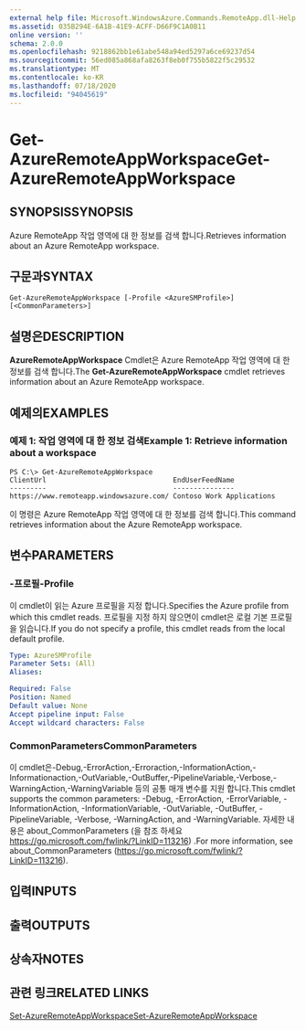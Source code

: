 ```yaml
---
external help file: Microsoft.WindowsAzure.Commands.RemoteApp.dll-Help.xml
ms.assetid: 035B294E-6A1B-41E9-ACFF-D66F9C1A0B11
online version: ''
schema: 2.0.0
ms.openlocfilehash: 9218862bb1e61abe548a94ed5297a6ce69237d54
ms.sourcegitcommit: 56ed085a868afa8263f8eb0f755b5822f5c29532
ms.translationtype: MT
ms.contentlocale: ko-KR
ms.lasthandoff: 07/18/2020
ms.locfileid: "94045619"
---
```

# <span data-ttu-id="1dfd6-101">Get-AzureRemoteAppWorkspace</span><span class="sxs-lookup"><span data-stu-id="1dfd6-101">Get-AzureRemoteAppWorkspace</span></span>

## <span data-ttu-id="1dfd6-102">SYNOPSIS</span><span class="sxs-lookup"><span data-stu-id="1dfd6-102">SYNOPSIS</span></span>
<span data-ttu-id="1dfd6-103">Azure RemoteApp 작업 영역에 대 한 정보를 검색 합니다.</span><span class="sxs-lookup"><span data-stu-id="1dfd6-103">Retrieves information about an Azure RemoteApp workspace.</span></span>

## <span data-ttu-id="1dfd6-104">구문과</span><span class="sxs-lookup"><span data-stu-id="1dfd6-104">SYNTAX</span></span>

```
Get-AzureRemoteAppWorkspace [-Profile <AzureSMProfile>] [<CommonParameters>]
```

## <span data-ttu-id="1dfd6-105">설명은</span><span class="sxs-lookup"><span data-stu-id="1dfd6-105">DESCRIPTION</span></span>
<span data-ttu-id="1dfd6-106">**AzureRemoteAppWorkspace** Cmdlet은 Azure RemoteApp 작업 영역에 대 한 정보를 검색 합니다.</span><span class="sxs-lookup"><span data-stu-id="1dfd6-106">The **Get-AzureRemoteAppWorkspace** cmdlet retrieves information about an Azure RemoteApp workspace.</span></span>

## <span data-ttu-id="1dfd6-107">예제의</span><span class="sxs-lookup"><span data-stu-id="1dfd6-107">EXAMPLES</span></span>

### <span data-ttu-id="1dfd6-108">예제 1: 작업 영역에 대 한 정보 검색</span><span class="sxs-lookup"><span data-stu-id="1dfd6-108">Example 1: Retrieve information about a workspace</span></span>
```
PS C:\> Get-AzureRemoteAppWorkspace
ClientUrl                               EndUserFeedName
---------                               ---------------
https://www.remoteapp.windowsazure.com/ Contoso Work Applications
```

<span data-ttu-id="1dfd6-109">이 명령은 Azure RemoteApp 작업 영역에 대 한 정보를 검색 합니다.</span><span class="sxs-lookup"><span data-stu-id="1dfd6-109">This command retrieves information about the Azure RemoteApp workspace.</span></span>

## <span data-ttu-id="1dfd6-110">변수</span><span class="sxs-lookup"><span data-stu-id="1dfd6-110">PARAMETERS</span></span>

### <span data-ttu-id="1dfd6-111">-프로필</span><span class="sxs-lookup"><span data-stu-id="1dfd6-111">-Profile</span></span>
<span data-ttu-id="1dfd6-112">이 cmdlet이 읽는 Azure 프로필을 지정 합니다.</span><span class="sxs-lookup"><span data-stu-id="1dfd6-112">Specifies the Azure profile from which this cmdlet reads.</span></span>
<span data-ttu-id="1dfd6-113">프로필을 지정 하지 않으면이 cmdlet은 로컬 기본 프로필을 읽습니다.</span><span class="sxs-lookup"><span data-stu-id="1dfd6-113">If you do not specify a profile, this cmdlet reads from the local default profile.</span></span>

```yaml
Type: AzureSMProfile
Parameter Sets: (All)
Aliases: 

Required: False
Position: Named
Default value: None
Accept pipeline input: False
Accept wildcard characters: False
```

### <span data-ttu-id="1dfd6-114">CommonParameters</span><span class="sxs-lookup"><span data-stu-id="1dfd6-114">CommonParameters</span></span>
<span data-ttu-id="1dfd6-115">이 cmdlet은-Debug,-ErrorAction,-Erroraction,-InformationAction,-Informationaction,-OutVariable,-OutBuffer,-PipelineVariable,-Verbose,-WarningAction,-WarningVariable 등의 공통 매개 변수를 지원 합니다.</span><span class="sxs-lookup"><span data-stu-id="1dfd6-115">This cmdlet supports the common parameters: -Debug, -ErrorAction, -ErrorVariable, -InformationAction, -InformationVariable, -OutVariable, -OutBuffer, -PipelineVariable, -Verbose, -WarningAction, and -WarningVariable.</span></span> <span data-ttu-id="1dfd6-116">자세한 내용은 about_CommonParameters (을 참조 하세요 https://go.microsoft.com/fwlink/?LinkID=113216) .</span><span class="sxs-lookup"><span data-stu-id="1dfd6-116">For more information, see about_CommonParameters (https://go.microsoft.com/fwlink/?LinkID=113216).</span></span>

## <span data-ttu-id="1dfd6-117">입력</span><span class="sxs-lookup"><span data-stu-id="1dfd6-117">INPUTS</span></span>

## <span data-ttu-id="1dfd6-118">출력</span><span class="sxs-lookup"><span data-stu-id="1dfd6-118">OUTPUTS</span></span>

## <span data-ttu-id="1dfd6-119">상속자</span><span class="sxs-lookup"><span data-stu-id="1dfd6-119">NOTES</span></span>

## <span data-ttu-id="1dfd6-120">관련 링크</span><span class="sxs-lookup"><span data-stu-id="1dfd6-120">RELATED LINKS</span></span>

[<span data-ttu-id="1dfd6-121">Set-AzureRemoteAppWorkspace</span><span class="sxs-lookup"><span data-stu-id="1dfd6-121">Set-AzureRemoteAppWorkspace</span></span>](./Set-AzureRemoteAppWorkspace.md)


